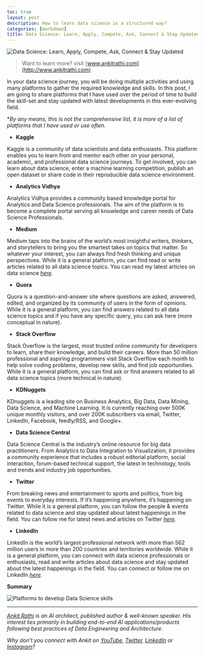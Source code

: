 ```yaml
---
toc: true
layout: post
description: How to learn data science in a structured way?
categories: [markdown]
title: Data Science: Learn, Apply, Compete, Ask, Connect & Stay Updated
---
```


![Data Science: Learn, Apply, Compete, Ask, Connect & Stay Updated](https://cdn-images-1.medium.com/max/1200/1*dwBcD-3k-XWkN2gZO-kdmQ.png)

> Want to learn more? visit [www.ankitrathi.com](http://www.ankitrathi.com)

In your data science journey, you will be doing multiple activities and using many platforms to gather the required knowledge and skills. In this post, I am going to share platforms that I have used over the period of time to build the skill-set and stay updated with latest developments in this ever-evolving field.

\**By any means, this is not the comprehensive list, it is more of a list of platforms that I have used or use often.*

-   **Kaggle**

Kaggle is a community of data scientists and data enthusiasts. This platform enables you to learn from and mentor each other on your personal, academic, and professional data science journeys. To get involved, you can learn about data science, enter a machine learning competition, publish an open dataset or share code in their reproducible data science environment.

-   **Analytics Vidhya**

Analytics Vidhya provides a community based knowledge portal for Analytics and Data Science professionals. The aim of the platform is to become a complete portal serving all knowledge and career needs of Data Science Professionals.

-   **Medium**

Medium taps into the brains of the world’s most insightful writers, thinkers, and storytellers to bring you the smartest takes on topics that matter. So whatever your interest, you can always find fresh thinking and unique perspectives. While it is a general platform, you can find read or write articles related to all data science topics. You can read my latest articles on data science [*here*](https://medium.com/@rathi.ankit).

-   **Quora**

Quora is a question-and-answer site where questions are asked, answered, edited, and organized by its community of users in the form of opinions. While it is a general platform, you can find answers related to all data science topics and if you have any specific query, you can ask here (more conceptual in nature).

-   **Stack Overflow**

Stack Overflow is the largest, most trusted online community for developers to learn, share their knowledge, and build their careers. More than 50 million professional and aspiring programmers visit Stack Overflow each month to help solve coding problems, develop new skills, and find job opportunities. While it is a general platform, you can find ask or find answers related to all data science topics (more technical in nature).

-   **KDNuggets**

KDnuggets is a leading site on Business Analytics, Big Data, Data Mining, Data Science, and Machine Learning. It is currently reaching over 500K unique monthly visitors, and over 200K subscribers via email, Twitter, LinkedIn, Facebook, feedly/RSS, and Google+.

-   **Data Science Central**

Data Science Central is the industry’s online resource for big data practitioners. From Analytics to Data Integration to Visualization, it provides a community experience that includes a robust editorial platform, social interaction, forum-based technical support, the latest in technology, tools and trends and industry job opportunities.

-   **Twitter**

From breaking news and entertainment to sports and politics, from big events to everyday interests. If it’s happening anywhere, it’s happening on Twitter. While it is a general platform, you can follow the people & events related to data science and stay updated about latest happenings in the field. You can follow me for latest news and articles on Twitter [*here*](https://twitter.com/rathiankit).

-   **LinkedIn**

LinkedIn is the world’s largest professional network with more than 562 million users in more than 200 countries and territories worldwide. While it is a general platform, you can connect with data science professionals or enthusiasts, read and write articles about data science and stay updated about the latest happenings in the field. You can connect or follow me on LinkedIn [*here*](https://linkedin.com/in/ankitrathi).

**Summary**

![Platforms to develop Data Science skills](https://cdn-images-1.medium.com/max/800/1*K-stQ9PpFOHkVsAnSLpgTQ.png)

------------------------------------------------------------------------

[*Ankit Rathi*](https://www.ankitrathi.com/) *is an AI architect, published author & well-known speaker. His interest lies primarily in building end-to-end AI applications/products following best practices of Data Engineering and Architecture.*

*Why don’t you connect with Ankit on* [*YouTube*](https://www.youtube.com/channel/UCrIv4EU2tFX8VhhT0oCnDnw)*,* [*Twitter*](https://twitter.com/rathiankit)*,* [*LinkedIn*](https://www.linkedin.com/in/ankitrathi/) *or* [*Instagram*](https://instagram.com/ankitrathi/)*?*
